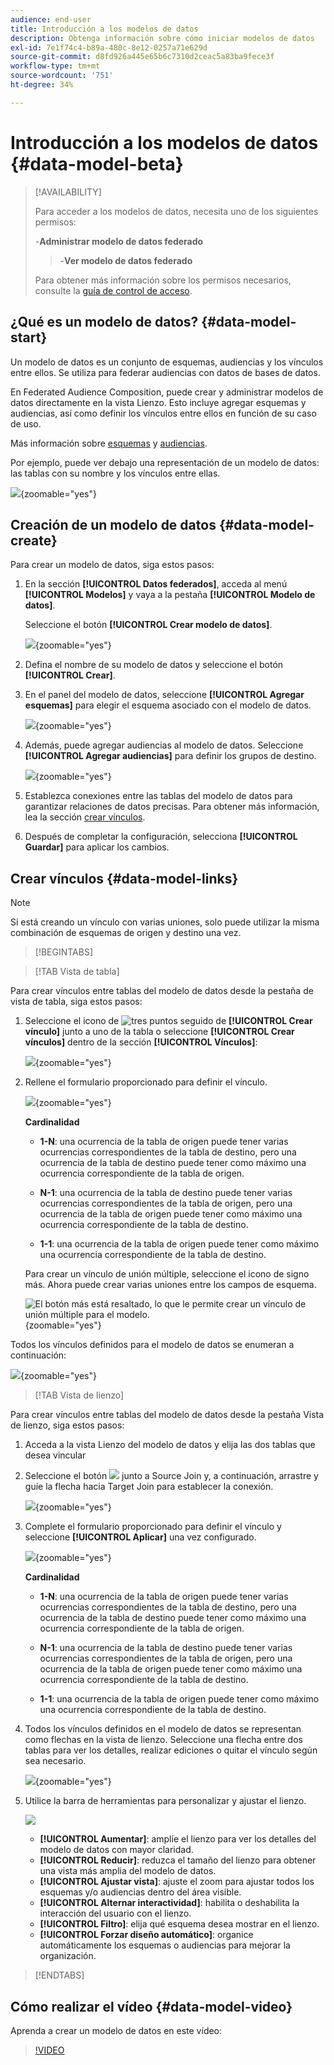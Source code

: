 ```yaml
---
audience: end-user
title: Introducción a los modelos de datos
description: Obtenga información sobre cómo iniciar modelos de datos
exl-id: 7e1f74c4-b89a-480c-8e12-0257a71e629d
source-git-commit: d8fd926a445e65b6c7310d2ceac5a83ba9fece3f
workflow-type: tm+mt
source-wordcount: '751'
ht-degree: 34%

---
```



# Introducción a los modelos de datos {#data-model-beta}

>[!AVAILABILITY]
>
>Para acceder a los modelos de datos, necesita uno de los siguientes permisos:
>
>-**Administrar modelo de datos federado**
>>-**Ver modelo de datos federado**
>
>Para obtener más información sobre los permisos necesarios, consulte la [guía de control de acceso](/help/governance-privacy-security/access-control.md).

## ¿Qué es un modelo de datos? {#data-model-start}

Un modelo de datos es un conjunto de esquemas, audiencias y los vínculos entre ellos. Se utiliza para federar audiencias con datos de bases de datos.

En Federated Audience Composition, puede crear y administrar modelos de datos directamente en la vista Lienzo. Esto incluye agregar esquemas y audiencias, así como definir los vínculos entre ellos en función de su caso de uso.

Más información sobre [esquemas](../customer/schemas.md#schema-start) y [audiencias](../start/audiences.md).

Por ejemplo, puede ver debajo una representación de un modelo de datos: las tablas con su nombre y los vínculos entre ellas.

![](assets/datamodel.png){zoomable="yes"}

## Creación de un modelo de datos {#data-model-create}

Para crear un modelo de datos, siga estos pasos:

1. En la sección **[!UICONTROL Datos federados]**, acceda al menú **[!UICONTROL Modelos]** y vaya a la pestaña **[!UICONTROL Modelo de datos]**.

   Seleccione el botón **[!UICONTROL Crear modelo de datos]**.

   ![](assets/datamodel_create.png){zoomable="yes"}

2. Defina el nombre de su modelo de datos y seleccione el botón **[!UICONTROL Crear]**.

3. En el panel del modelo de datos, seleccione **[!UICONTROL Agregar esquemas]** para elegir el esquema asociado con el modelo de datos.

   ![](assets/datamodel_schemas.png){zoomable="yes"}

4. Además, puede agregar audiencias al modelo de datos. Seleccione **[!UICONTROL Agregar audiencias]** para definir los grupos de destino.

   ![](assets/datamodel-audiences.png){zoomable="yes"}

5. Establezca conexiones entre las tablas del modelo de datos para garantizar relaciones de datos precisas. Para obtener más información, lea la sección [crear vínculos](#data-model-links).

6. Después de completar la configuración, selecciona **[!UICONTROL Guardar]** para aplicar los cambios.

## Crear vínculos {#data-model-links}

>[!NOTE]
>
>Si está creando un vínculo con varias uniones, solo puede utilizar la misma combinación de esquemas de origen y destino una vez.

>[!BEGINTABS]

>[!TAB Vista de tabla]

Para crear vínculos entre tablas del modelo de datos desde la pestaña de vista de tabla, siga estos pasos:

1. Seleccione el icono de ![tres puntos](/help/assets/icons/more.png) seguido de **[!UICONTROL Crear vínculo]** junto a uno de la tabla o seleccione **[!UICONTROL Crear vínculos]** dentro de la sección **[!UICONTROL Vínculos]**:

   ![](assets/datamodel_createlinks.png){zoomable="yes"}

2. Rellene el formulario proporcionado para definir el vínculo.

   ![](assets/datamodel_link.png){zoomable="yes"}

   **Cardinalidad**

   * **1-N**: una ocurrencia de la tabla de origen puede tener varias ocurrencias correspondientes de la tabla de destino, pero una ocurrencia de la tabla de destino puede tener como máximo una ocurrencia correspondiente de la tabla de origen.

   * **N-1**: una ocurrencia de la tabla de destino puede tener varias ocurrencias correspondientes de la tabla de origen, pero una ocurrencia de la tabla de origen puede tener como máximo una ocurrencia correspondiente de la tabla de destino.

   * **1-1**: una ocurrencia de la tabla de origen puede tener como máximo una ocurrencia correspondiente de la tabla de destino.

   Para crear un vínculo de unión múltiple, seleccione el icono de signo más. Ahora puede crear varias uniones entre los campos de esquema.

   ![El botón más está resaltado, lo que le permite crear un vínculo de unión múltiple para el modelo.](assets/multi-join.png){zoomable="yes"}

Todos los vínculos definidos para el modelo de datos se enumeran a continuación:

![](assets/datamodel_alllinks.png){zoomable="yes"}

>[!TAB Vista de lienzo]

Para crear vínculos entre tablas del modelo de datos desde la pestaña Vista de lienzo, siga estos pasos:

1. Acceda a la vista Lienzo del modelo de datos y elija las dos tablas que desea vincular

2. Seleccione el botón ![](assets/do-not-localize/Smock_AddCircle_18_N.svg) junto a Source Join y, a continuación, arrastre y guíe la flecha hacia Target Join para establecer la conexión.

   ![](assets/datamodel.gif){zoomable="yes"}

3. Complete el formulario proporcionado para definir el vínculo y seleccione **[!UICONTROL Aplicar]** una vez configurado.

   ![](assets/datamodel-canvas-1.png){zoomable="yes"}

   **Cardinalidad**

   * **1-N**: una ocurrencia de la tabla de origen puede tener varias ocurrencias correspondientes de la tabla de destino, pero una ocurrencia de la tabla de destino puede tener como máximo una ocurrencia correspondiente de la tabla de origen.

   * **N-1**: una ocurrencia de la tabla de destino puede tener varias ocurrencias correspondientes de la tabla de origen, pero una ocurrencia de la tabla de origen puede tener como máximo una ocurrencia correspondiente de la tabla de destino.

   * **1-1**: una ocurrencia de la tabla de origen puede tener como máximo una ocurrencia correspondiente de la tabla de destino.

4. Todos los vínculos definidos en el modelo de datos se representan como flechas en la vista de lienzo. Seleccione una flecha entre dos tablas para ver los detalles, realizar ediciones o quitar el vínculo según sea necesario.

   ![](assets/datamodel-canvas-2.png){zoomable="yes"}

5. Utilice la barra de herramientas para personalizar y ajustar el lienzo.

   ![](assets/datamodel-canvas-3.png)

   * **[!UICONTROL Aumentar]**: amplíe el lienzo para ver los detalles del modelo de datos con mayor claridad.
   * **[!UICONTROL Reducir]**: reduzca el tamaño del lienzo para obtener una vista más amplia del modelo de datos.
   * **[!UICONTROL Ajustar vista]**: ajuste el zoom para ajustar todos los esquemas y/o audiencias dentro del área visible.
   * **[!UICONTROL Alternar interactividad]**: habilita o deshabilita la interacción del usuario con el lienzo.
   * **[!UICONTROL Filtro]**: elija qué esquema desea mostrar en el lienzo.
   * **[!UICONTROL Forzar diseño automático]**: organice automáticamente los esquemas o audiencias para mejorar la organización.

>[!ENDTABS]

## Cómo realizar el vídeo {#data-model-video}

Aprenda a crear un modelo de datos en este vídeo:

>[!VIDEO](https://video.tv.adobe.com/v/3432020)
